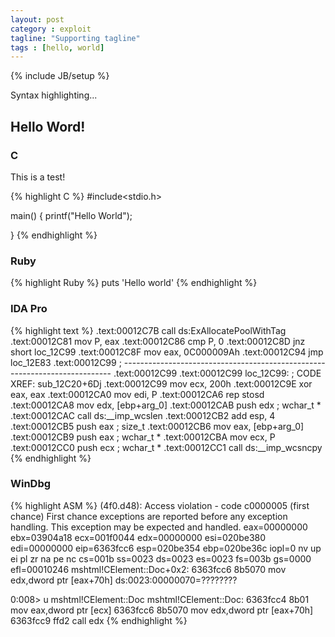 ```yaml
---
layout: post
category : exploit
tagline: "Supporting tagline"
tags : [hello, world]
---
```

{% include JB/setup %}

Syntax highlighting...

## Hello Word!

### C

This is a test!

{% highlight C %}
#include<stdio.h>

main()
{
  printf("Hello World");

}
{% endhighlight %}

### Ruby

{% highlight Ruby %}
puts 'Hello world'
{% endhighlight %}

### IDA Pro

{% highlight text %}
.text:00012C7B                 call    ds:ExAllocatePoolWithTag
.text:00012C81                 mov     P, eax
.text:00012C86                 cmp     P, 0
.text:00012C8D                 jnz     short loc_12C99
.text:00012C8F                 mov     eax, 0C000009Ah
.text:00012C94                 jmp     loc_12E83
.text:00012C99 ; ---------------------------------------------------------------------------
.text:00012C99
.text:00012C99 loc_12C99:                              ; CODE XREF: sub_12C20+6Dj
.text:00012C99                 mov     ecx, 200h
.text:00012C9E                 xor     eax, eax
.text:00012CA0                 mov     edi, P
.text:00012CA6                 rep stosd
.text:00012CA8                 mov     edx, [ebp+arg_0]
.text:00012CAB                 push    edx             ; wchar_t *
.text:00012CAC                 call    ds:__imp_wcslen
.text:00012CB2                 add     esp, 4
.text:00012CB5                 push    eax             ; size_t
.text:00012CB6                 mov     eax, [ebp+arg_0]
.text:00012CB9                 push    eax             ; wchar_t *
.text:00012CBA                 mov     ecx, P
.text:00012CC0                 push    ecx             ; wchar_t *
.text:00012CC1                 call    ds:__imp_wcsncpy
{% endhighlight %}

### WinDbg
{% highlight ASM %}
(4f0.d48): Access violation - code c0000005 (first chance)
First chance exceptions are reported before any exception handling.
This exception may be expected and handled.
eax=00000000 ebx=03904a18 ecx=001f0044 edx=00000000 esi=020be380 edi=00000000
eip=6363fcc6 esp=020be354 ebp=020be36c iopl=0         nv up ei pl zr na pe nc
cs=001b  ss=0023  ds=0023  es=0023  fs=003b  gs=0000             efl=00010246
mshtml!CElement::Doc+0x2:
6363fcc6 8b5070          mov     edx,dword ptr [eax+70h] ds:0023:00000070=????????

0:008> u mshtml!CElement::Doc
mshtml!CElement::Doc:
6363fcc4 8b01            mov     eax,dword ptr [ecx]
6363fcc6 8b5070          mov     edx,dword ptr [eax+70h]
6363fcc9 ffd2            call    edx
{% endhighlight %}

<!--
### Examples

This website is created with Jekyll. [Other Jekyll websites](https://github.com/mojombo/jekyll/wiki/Sites).
-->